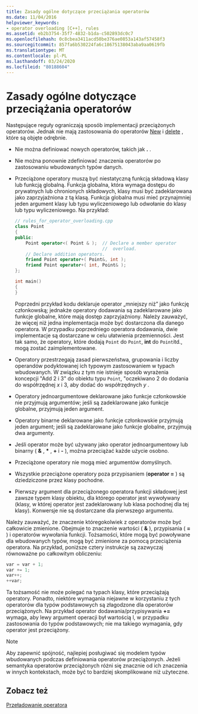 ```yaml
---
title: Zasady ogólne dotyczące przeciążania operatorów
ms.date: 11/04/2016
helpviewer_keywords:
- operator overloading [C++], rules
ms.assetid: eb2b3754-35f7-4832-b1da-c502893dc0c7
ms.openlocfilehash: 0c8cbea3411acd50be376ae0853a143af57458f3
ms.sourcegitcommit: 857fa6b530224fa6c18675138043aba9aa0619fb
ms.translationtype: MT
ms.contentlocale: pl-PL
ms.lasthandoff: 03/24/2020
ms.locfileid: "80188604"
---
```

# <a name="general-rules-for-operator-overloading"></a>Zasady ogólne dotyczące przeciążania operatorów

Następujące reguły ograniczają sposób implementacji przeciążonych operatorów. Jednak nie mają zastosowania do operatorów [New](../cpp/new-operator-cpp.md) i [delete](../cpp/delete-operator-cpp.md) , które są objęte odrębnie.

- Nie można definiować nowych operatorów, takich jak **.** .

- Nie można ponownie zdefiniować znaczenia operatorów po zastosowaniu wbudowanych typów danych.

- Przeciążone operatory muszą być niestatyczną funkcją składową klasy lub funkcją globalną. Funkcja globalna, która wymaga dostępu do prywatnych lub chronionych składowych, klasy musi być zadeklarowana jako zaprzyjaźniona z tą klasą. Funkcja globalna musi mieć przynajmniej jeden argument klasy lub typu wyliczeniowego lub odwołanie do klasy lub typu wyliczeniowego. Na przykład:

    ```cpp
    // rules_for_operator_overloading.cpp
    class Point
    {
    public:
        Point operator<( Point & );  // Declare a member operator
                                     //  overload.
        // Declare addition operators.
        friend Point operator+( Point&, int );
        friend Point operator+( int, Point& );
    };

    int main()
    {
    }
    ```

   Poprzedni przykład kodu deklaruje operator „mniejszy niż” jako funkcję członkowską; jednakże operatory dodawania są zadeklarowane jako funkcje globalne, które mają dostęp zaprzyjaźniony. Należy zauważyć, że więcej niż jedna implementacja może być dostarczona dla danego operatora. W przypadku poprzedniego operatora dodawania, dwie implementacje są dostarczane w celu ułatwienia przemienności. Jest tak samo, że operatory, które dodają `Point` do `Point`, **int** do `Point`itd., mogą zostać zaimplementowane.

- Operatory przestrzegają zasad pierwszeństwa, grupowania i liczby operandów podyktowanej ich typowym zastosowaniem w typach wbudowanych. W związku z tym nie istnieje sposób wyrażenia koncepcji "Add 2 i 3" do obiektu typu `Point`, "oczekiwano 2 do dodania do współrzędnej *x* i 3, aby dodać do współrzędnych *y* .

- Operatory jednoargumentowe deklarowane jako funkcje członkowskie nie przyjmują argumentów; jeśli są zadeklarowane jako funkcje globalne, przyjmują jeden argument.

- Operatory binarne deklarowane jako funkcje członkowskie przyjmują jeden argument; jeśli są zadeklarowane jako funkcje globalne, przyjmują dwa argumenty.

- Jeśli operator może być używany jako operator jednoargumentowy lub binarny ( __&__ , __*__ , __+__ i __-__ ), można przeciążać każde użycie osobno.

- Przeciążone operatory nie mogą mieć argumentów domyślnych.

- Wszystkie przeciążone operatory poza przypisaniem (**operator =** ) są dziedziczone przez klasy pochodne.

- Pierwszy argument dla przeciążonego operatora funkcji składowej jest zawsze typem klasy obiektu, dla którego operator jest wywoływany (klasy, w której operator jest zadeklarowany lub klasa pochodnej dla tej klasy). Konwersje nie są dostarczane dla pierwszego argumentu.

Należy zauważyć, że znaczenie któregokolwiek z operatorów może być całkowicie zmienione. Obejmuje to znaczenie wartości ( **&** ), przypisania ( **=** ) i operatorów wywołania funkcji. Tożsamości, które mogą być powoływane dla wbudowanych typów, mogą być zmienione za pomocą przeciążenia operatora. Na przykład, poniższe cztery instrukcje są zazwyczaj równoważne po całkowitym obliczeniu:

```cpp
var = var + 1;
var += 1;
var++;
++var;
```

Ta tożsamość nie może polegać na typach klasy, które przeciążają operatory. Ponadto, niektóre wymagania niejawne w korzystaniu z tych operatorów dla typów podstawowych są złagodzone dla operatorów przeciążonych. Na przykład operator dodawania/przypisywania **+=** wymaga, aby lewy argument operacji był wartością l, w przypadku zastosowania do typów podstawowych; nie ma takiego wymagania, gdy operator jest przeciążony.

> [!NOTE]
> Aby zapewnić spójność, najlepiej posługiwać się modelem typów wbudowanych podczas definiowania operatorów przeciążonych. Jeżeli semantyka operatorów przeciążonych różni się znacznie od ich znaczenia w innych kontekstach, może być to bardziej skomplikowane niż użyteczne.

## <a name="see-also"></a>Zobacz też

[Przeładowanie operatora](../cpp/operator-overloading.md)
